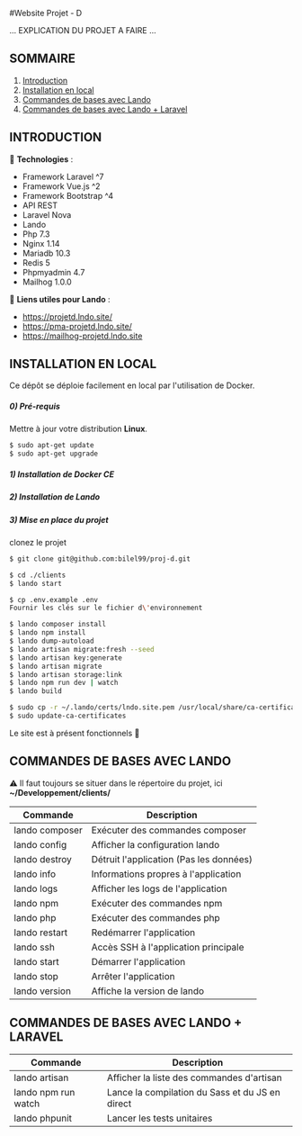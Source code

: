 #Website Projet - D

... EXPLICATION DU PROJET A FAIRE ...

SOMMAIRE
----------
1. [Introduction](#introduction)
2. [Installation en local](#installation-en-local)
3. [Commandes de bases avec Lando](#commandes-de-bases-avec-lando)
4. [Commandes de bases avec Lando + Laravel](#commandes-de-bases-avec-lando--laravel)


INTRODUCTION
------------

💾 __Technologies__ :

- Framework Laravel ^7
- Framework Vue.js ^2
- Framework Bootstrap ^4
- API REST
- Laravel Nova
- Lando
- Php 7.3
- Nginx 1.14
- Mariadb 10.3
- Redis 5
- Phpmyadmin 4.7
- Mailhog 1.0.0

🔗 __Liens utiles pour Lando__ :

- https://projetd.lndo.site/
- https://pma-projetd.lndo.site/
- https://mailhog-projetd.lndo.site


INSTALLATION EN LOCAL
------------


Ce dépôt se déploie facilement en local par l'utilisation de Docker.


##### 0) Pré-requis

Mettre à jour votre distribution **Linux**.

```bash
$ sudo apt-get update
$ sudo apt-get upgrade
```

##### 1) Installation de Docker CE
##### 2) Installation de Lando
##### 3) Mise en place du projet
clonez le projet

```bash
$ git clone git@github.com:bilel99/proj-d.git
```

```bash
$ cd ./clients
$ lando start

$ cp .env.example .env
Fournir les clés sur le fichier d\'environnement

$ lando composer install
$ lando npm install
$ lando dump-autoload
$ lando artisan migrate:fresh --seed
$ lando artisan key:generate
$ lando artisan migrate
$ lando artisan storage:link
$ lando npm run dev | watch
$ lando build
```

```bash
$ sudo cp -r ~/.lando/certs/lndo.site.pem /usr/local/share/ca-certificates/lndo.site.pem
$ sudo update-ca-certificates
```

Le site est à présent fonctionnels 💪


COMMANDES DE BASES AVEC LANDO
------------

⚠️ Il faut toujours se situer dans le répertoire du projet, ici **~/Developpement/clients/**

| Commande                | Description |
| -------------- | ------------- |
| lando composer          | Exécuter des commandes composer |
| lando config            | Afficher la configuration lando |
| lando destroy           | Détruit l'application (Pas les données) |
| lando info              | Informations propres à l'application |
| lando logs              | Afficher les logs de l'application |
| lando npm               | Exécuter des commandes npm
| lando php               | Exécuter des commandes php |
| lando restart           | Redémarrer l'application |
| lando ssh               | Accès SSH à l'application principale |
| lando start             | Démarrer l'application |
| lando stop              | Arrêter l'application |
| lando version           | Affiche la version de lando |


COMMANDES DE BASES AVEC LANDO + LARAVEL
------------

| Commande                | Description |
| -------------- | ------------- |
| lando artisan | Afficher la liste des commandes d'artisan |
| lando npm run watch | Lance la compilation du Sass et du JS en direct |
| lando phpunit | Lancer les tests unitaires
```
